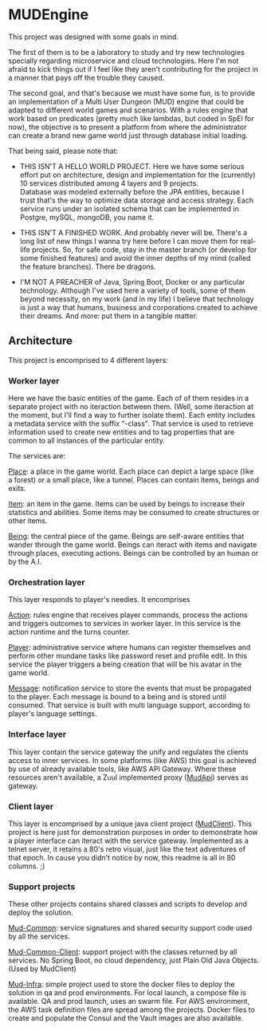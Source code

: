 # MUDEngine

This project was designed with some goals in mind.

The first of them is to be a laboratory to study and try new technologies
specially regarding microservice and cloud technologies.
Here I'm not afraid to kick things out if I feel like they aren't contributing
for the project in a manner that pays off the trouble they caused.

The second goal, and that's because we must have some fun, is to provide an
implementation of a Multi User Dungeon (MUD) engine that could be adapted to
different world games and scenarios.  With a rules engine that work based on
predicates (pretty much like lambdas, but coded in SpEl for now), the 
objective is to present a platform from where the administrator can create a 
brand new game world just through database initial loading.

That being said, please note that:

- THIS ISN'T A HELLO WORLD PROJECT.
Here we have some serious effort put on architecture, design and implementation
for the (currently) 10 services distributed among 4 layers and 9 projects.  
Database was modeled externally before the JPA entities, because I trust that's
the way to optimize data storage and access strategy.  Each service runs under 
an isolated schema that can be implemented in Postgre, mySQL, mongoDB, you name
it.


- THIS ISN'T A FINISHED WORK.
And probably never will be.  There's a long list of new things I wanna try here
before I can move them for real-life projects.  So, for safe code, stay in the
master branch (or develop for some finished features) and avoid the inner
depths of my mind (called the feature branches).  There be dragons.

- I'M NOT A PREACHER of Java, Spring Boot, Docker or any particular technology.
Although I've used here a variety of tools, some of them beyond necessity, on
my work (and in my life) I believe that technology is just a way that humans,
business and corporations created to achieve their dreams.  And more: put them
in a tangible matter.



## Architecture


This project is encomprised to 4 different layers:


### Worker layer

Here we have the basic entities of the game.  Each of of them resides in a
separate project with no iteraction between them.  (Well, some iteraction at
the moment, but I'll find a way to further isolate them).
Each entity includes a metadata service with the suffix "-class".  That
service is used to retrieve information used to create new entities and to
tag properties that are common to all instances of the particular entity.

The services are:

[Place](mud-world): a place in the game world.  Each place can depict a large space (like
a forest) or a small place, like a tunnel.  Places can contain items, beings
and exits.

[Item](mud-item): an item in the game.  Items can be used by beings to increase their
statistics and abilities.  Some items may be consumed to create structures
or other items.

[Being](mud-being): the central piece of the game.  Beings are self-aware entities that
wander through the game world.  Beings can iteract with items and navigate
through places, executing actions.  Beings can be controlled by an human
or by the A.I.



### Orchestration layer

This layer responds to player's needies.  It encomprises

[Action](mud-action): rules engine that receives player commands, process the actions and
triggers outcomes to services in worker layer.  In this service is the
action runtime and the turns counter.

[Player](mud-player): administrative service where humans can register themselves and perform
other mundane tasks like password reset and profile edit.
In this service the player triggers a being creation that will be his avatar
in the game world.

[Message](mud-message): notification service to store the events that must be propagated to
the player.  Each message is bound to a being and is stored until consumed.
That service is built with multi language support, according to player's
language settings.


### Interface layer

This layer contain the service gateway the unify and regulates the clients
access to inner services.  In some platforms (like AWS) this goal is achieved
by use of already available tools, like AWS API Gateway.  Where these resources
aren't available, a Zuul implemented proxy ([MudApi](mud-api)) serves as gateway.


### Client layer

This layer is encomprised by a unique java client project ([MudClient](mud-client)).
This project is here just for demonstration purposes in order to demonstrate
how a player interface can iteract with the service gateway.
Implemented as a telnet server, it retains a 80's retro visual, just like the
text adventures of that epoch. In cause you didn't notice by now, this readme
is all in 80 columns.  ;)


### Support projects

These other projects contains shared classes and scripts to develop and deploy
the solution.


[Mud-Common](mud-common): service signatures and shared security support code used by all
the services.

[Mud-Common-Client](mud-common-client): support project with the classes returned by all services.
No Spring Boot, no cloud dependency, just Plain Old Java Objects.
(Used by MudClient)

[Mud-Infra](mud-infra): simple project used to store the docker files to deploy the solution
in qa and prod environments.  For local launch, a compose file is available.
QA and prod launch, uses an swarm file.  For AWS environment, the AWS task
definition files are spread among the projects.
Docker files to create and populate the Consul and the Vault images are also
available.
